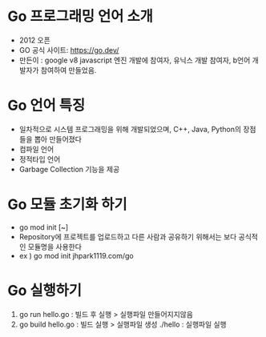 # Go 프로그래밍 언어 소개
- 2012 오픈 
- GO 공식 사이트: https://go.dev/
- 만든이 : google v8 javascript 엔진 개발에 참여자, 유닉스 개발 참여자, b언어 개발자가 참여하여 만들었음.

# Go 언어 특징
- 일차적으로 시스템 프로그래밍을 위해 개발되었으며, C++, Java, Python의 장점들을 뽑아 만들어졌다
- 컴파일 언어
- 정적타입 언어
- Garbage Collection 기능을 제공

# Go 모듈 초기화 하기
- go mod init [~]
- Repository에 프로젝트를 업로드하고 다른 사람과 공유하기 위해서는 보다 공식적인 모듈명을 사용한다
- ex ) go mod init jhpark1119.com/go

# Go 실행하기
1. go run hello.go : 빌드 후 실행 > 실행파일 만들어지지않음
2. go build hello.go : 빌드 실행 > 실행파일 생성
   ./hello : 실행파일 실행
   
